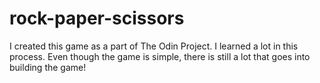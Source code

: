 # rock-paper-scissors

I created this game as a part of The Odin Project. I learned a lot in this process. Even though the game is simple, there is still a lot that goes into building the game!